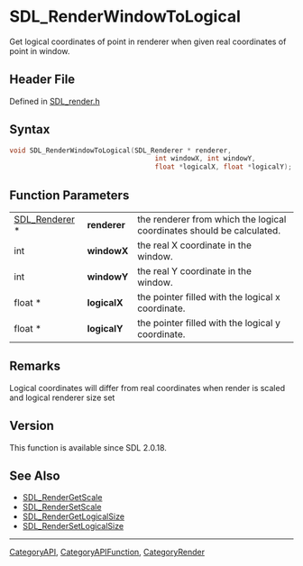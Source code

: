 # SDL_RenderWindowToLogical

Get logical coordinates of point in renderer when given real coordinates of point in window.

## Header File

Defined in [SDL_render.h](https://github.com/libsdl-org/SDL/blob/SDL2/include/SDL_render.h)

## Syntax

```c
void SDL_RenderWindowToLogical(SDL_Renderer * renderer, 
                                    int windowX, int windowY, 
                                    float *logicalX, float *logicalY);
```

## Function Parameters

|                                |              |                                                                       |
| ------------------------------ | ------------ | --------------------------------------------------------------------- |
| [SDL_Renderer](SDL_Renderer) * | **renderer** | the renderer from which the logical coordinates should be calculated. |
| int                            | **windowX**  | the real X coordinate in the window.                                  |
| int                            | **windowY**  | the real Y coordinate in the window.                                  |
| float *                        | **logicalX** | the pointer filled with the logical x coordinate.                     |
| float *                        | **logicalY** | the pointer filled with the logical y coordinate.                     |

## Remarks

Logical coordinates will differ from real coordinates when render is scaled
and logical renderer size set

## Version

This function is available since SDL 2.0.18.

## See Also

- [SDL_RenderGetScale](SDL_RenderGetScale)
- [SDL_RenderSetScale](SDL_RenderSetScale)
- [SDL_RenderGetLogicalSize](SDL_RenderGetLogicalSize)
- [SDL_RenderSetLogicalSize](SDL_RenderSetLogicalSize)






----
[CategoryAPI](CategoryAPI), [CategoryAPIFunction](CategoryAPIFunction), [CategoryRender](CategoryRender)


